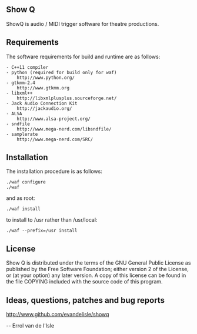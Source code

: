Show Q
------
ShowQ is audio / MIDI trigger software for theatre productions.


Requirements
------------
The software requirements for build and runtime are as follows:

    - C++11 compiler
    - python (required for build only for waf)
        http://www.python.org/
    - gtkmm-2.4
        http://www.gtkmm.org
    - libxml++
        http://libxmlplusplus.sourceforge.net/
    - Jack Audio Connection Kit
        http://jackaudio.org/
    - ALSA
        http://www.alsa-project.org/
    - sndfile
        http://www.mega-nerd.com/libsndfile/
    - samplerate
        http://www.mega-nerd.com/SRC/

Installation
------------
The installation procedure is as follows:

    ./waf configure
    ./waf

and as root:

    ./waf install

to install to /usr rather than /usr/local:

    ./waf --prefix=/usr install

License
-------
Show Q is distributed under the terms of the GNU General Public License
as published by the Free Software Foundation; either version 2 of the
License, or (at your option) any later version.  A copy of this license
can be found in the file COPYING included with the source code of this
program.

Ideas, questions, patches and bug reports
-----------------------------------------
http://www.github.com/evandelisle/showq

--
Errol van de l'Isle
